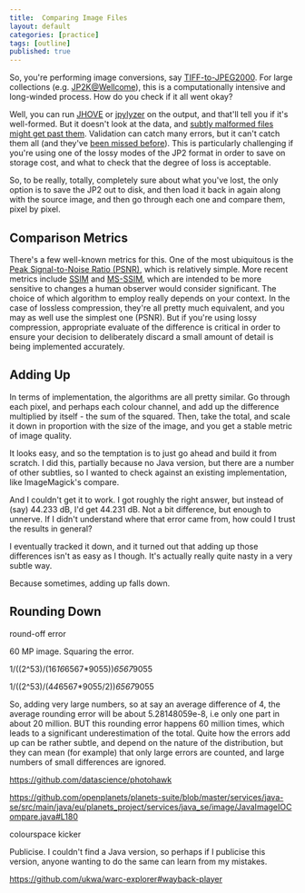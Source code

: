 ```yaml
---
title:  Comparing Image Files
layout: default
categories: [practice]
tags: [outline]
published: true
---
```


So, you're performing image conversions, say [TIFF-to-JPEG2000][1]. For large collections (e.g. [JP2K@Wellcome][9]), this is a computationally intensive and long-winded process. How do you check if it all went okay?

Well, you can run [JHOVE][2] or [jpylyzer][3] on the output, and that'll tell you if it's well-formed. But it doesn't look at the data, and [subtly malformed files might get past them][4]. Validation can catch many errors, but it can't catch them all (and they've [been missed before][5]). This is particularly challenging if you're using one of the lossy modes of the JP2 format in order to save on storage cost, and what to check that the degree of loss is acceptable.

So, to be really, totally, completely sure about what you've lost, the only option is to save the JP2 out to disk, and then load it back in again along with the source image, and then go through each one and compare them, pixel by pixel. 


Comparison Metrics
------------------

There's a few well-known metrics for this. One of the most ubiquitous is the [Peak Signal-to-Noise Ratio (PSNR)][6], which is relatively simple. More recent metrics include [SSIM][7] and [MS-SSIM][8], which are intended to be more sensitive to changes a human observer would consider significant. The choice of which algorithm to employ really depends on your context. In the case of lossless compression, they're all pretty much equivalent, and you may as well use the simplest one (PSNR).  But if you're using lossy compression, appropriate evaluate of the difference is critical in order to ensure your decision to deliberately discard a small amount of detail is being implemented accurately.


Adding Up
---------

In terms of implementation, the algorithms are all pretty similar. Go through each pixel, and perhaps each colour channel, and add up the difference multiplied by itself - the sum of the squared.  Then, take the total, and scale it down in proportion with the size of the image, and you get a stable metric of image quality.

It looks easy, and so the temptation is to just go ahead and build it from scratch. I did this, partially because no Java version, but there are a number of other subtlies, so I wanted to check against an existing implementation, like ImageMagick's compare.

And I couldn't get it to work. I got roughly the right answer, but instead of (say) 44.233 dB, I'd get 44.231 dB. Not a bit difference, but enough to unnerve. If I didn't understand where that error came from, how could I trust the results in general? 

I eventually tracked it down, and it turned out that adding up those differences isn't as easy as I though. It's actually really quite nasty in a very subtle way.

Because sometimes, adding up falls down.


Rounding Down
-------------

round-off error

60 MP image. Squaring the error.

1/((2^53)/(16*16*6567*9055))*6567*9055

1/((2^53)/(4*4*6567*9055/2))*6567*9055

So, adding very large numbers, so at say an average difference of 4, the average rounding error will be about 5.28148059e-8, i.e only one part in about 20 million. BUT this rounding error happens 60 million times, which leads to a significant underestimation of the total. Quite how the errors add up can be rather subtle, and depend on the nature of the distribution, but they can mean (for example) that only large errors are counted, and large numbers of small differences are ignored.

https://github.com/datascience/photohawk

https://github.com/openplanets/planets-suite/blob/master/services/java-se/src/main/java/eu/planets_project/services/java_se/image/JavaImageIOCompare.java#L180

colourspace kicker

Publicise. I couldn't find a Java version, so perhaps if I publicise this version, anyone wanting to do the same can learn from my mistakes.

https://github.com/ukwa/warc-explorer#wayback-player

[1]: http://wiki.opf-labs.org/display/SP/SO31+Preservation+Grade+TIFF+to+JPEG2000+Migration
[2]: http://sourceforge.net/projects/jhove/
[3]: http://openplanetsfoundation.org/software/jpylyzer
[4]: ../experiments/Understanding%20Tools%20and%20Formats%20Via%20Bitwise%20Analysis.html
[5]: http://www.atlasofdigitaldamages.info/v1/migration-issues/migration-tiff-to-jpeg2000/
[6]: https://en.wikipedia.org/wiki/Peak_signal-to-noise_ratio
[7]: https://en.wikipedia.org/wiki/SSIM
[8]: http://tdistler.com/iqa/algorithms.html
[9]: http://jpeg2000wellcomelibrary.blogspot.co.uk/

